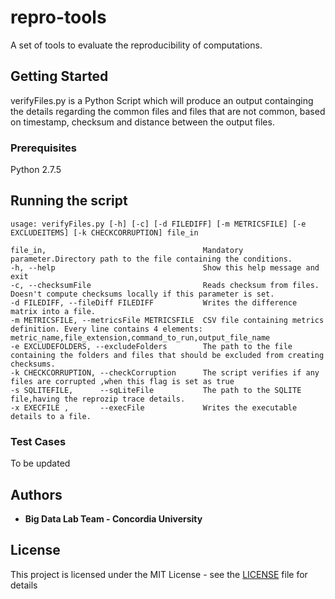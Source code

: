 # repro-tools
A set of tools to evaluate the reproducibility of computations.


## Getting Started

verifyFiles.py is a Python Script which will produce an output containging the details regarding the common files and files that are not common, based on timestamp, checksum and distance between the output files.

### Prerequisites

Python 2.7.5

## Running the script

```
usage: verifyFiles.py [-h] [-c] [-d FILEDIFF] [-m METRICSFILE] [-e EXCLUDEITEMS] [-k CHECKCORRUPTION] file_in

file_in,                                   Mandatory parameter.Directory path to the file containing the conditions.
-h, --help                                 Show this help message and exit
-c, --checksumFile                         Reads checksum from files. Doesn't compute checksums locally if this parameter is set.
-d FILEDIFF, --fileDiff FILEDIFF           Writes the difference matrix into a file.
-m METRICSFILE, --metricsFile METRICSFILE  CSV file containing metrics definition. Every line contains 4 elements: metric_name,file_extension,command_to_run,output_file_name
-e EXCLUDEFOLDERS, --excludeFolders        The path to the file containing the folders and files that should be excluded from creating checksums.
-k CHECKCORRUPTION, --checkCorruption      The script verifies if any files are corrupted ,when this flag is set as true
-s SQLITEFILE,      --sqLiteFile           The path to the SQLITE file,having the reprozip trace details.
-x EXECFILE ,       --execFile             Writes the executable details to a file.
```

### Test Cases

To be updated


## Authors

* **Big Data Lab Team - Concordia University**

## License

This project is licensed under the MIT License - see the [LICENSE](LICENSE) file for details




